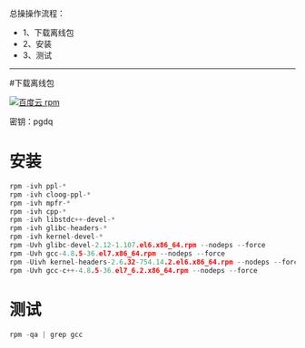 总操操作流程：
- 1、下载离线包
- 2、安装
- 3、测试

***

#下载离线包

[![](https://img.shields.io/badge/百度云-rpm-green.svg "百度云 rpm")](https://pan.baidu.com/s/14PWi8TVHpCVzM7RPUM8Axw)

密钥：pgdq

# 安装

```c
rpm -ivh ppl-*
rpm -ivh cloog-ppl-*
rpm -ivh mpfr-*
rpm -ivh cpp-*
rpm -ivh libstdc++-devel-*
rpm -ivh glibc-headers-*
rpm -ivh kernel-devel-*
rpm -Uvh glibc-devel-2.12-1.107.el6.x86_64.rpm --nodeps --force
rpm -Uvh gcc-4.8.5-36.el7.x86_64.rpm --nodeps --force
rpm -Uivh kernel-headers-2.6.32-754.14.2.el6.x86_64.rpm --nodeps --force
rpm -Uvh gcc-c++-4.8.5-36.el7_6.2.x86_64.rpm --nodeps --force
```

# 测试

```c
rpm -qa | grep gcc
```